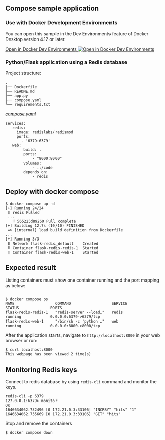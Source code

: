 ## Compose sample application

### Use with Docker Development Environments

You can open this sample in the Dev Environments feature of Docker Desktop version 4.12 or later.

[Open in Docker Dev Environments <img src="../open_in_new.svg" alt="Open in Docker Dev Environments" align="top"/>](https://open.docker.com/dashboard/dev-envs?url=https://github.com/docker/awesome-compose/tree/master/flask-redis)

### Python/Flask application using a Redis database

Project structure:

```
.
├── Dockerfile
├── README.md
├── app.py
├── compose.yaml
└── requirements.txt
```

[_compose.yaml_](compose.yaml)

```
services:
   redis: 
     image: redislabs/redismod
     ports:
       - '6379:6379' 
   web:
        build: .
        ports:
            - "8000:8000"
        volumes:
            - .:/code
        depends_on:
            - redis
```

## Deploy with docker compose

```
$ docker compose up -d
[+] Running 24/24
 ⠿ redis Pulled   
 ...                                                                                                                                                                                                                                                                                                                                                                                                             
   ⠿ 565225d89260 Pull complete                                                                                                                                                                                                      
[+] Building 12.7s (10/10) FINISHED
 => [internal] load build definition from Dockerfile                                                                                                                                                                                  ...
[+] Running 3/3
 ⠿ Network flask-redis_default    Created                                                                                                                                                                                             
 ⠿ Container flask-redis-redis-1  Started                                                                                                                                                                                             
 ⠿ Container flask-redis-web-1    Started
```

## Expected result

Listing containers must show one container running and the port mapping as below:
```

$ docker compose ps
NAME                  COMMAND                  SERVICE             STATUS              PORTS
flask-redis-redis-1   "redis-server --load…"   redis               running             0.0.0.0:6379->6379/tcp
flask-redis-web-1     "/bin/sh -c 'python …"   web                 running             0.0.0.0:8000->8000/tcp
```

After the application starts, navigate to `http://localhost:8000` in your web browser or run:
```
$ curl localhost:8000
This webpage has been viewed 2 time(s)
```

## Monitoring Redis keys

Connect to redis database by using ```redis-cli``` command and monitor the keys.
```
redis-cli -p 6379
127.0.0.1:6379> monitor
OK
1646634062.732496 [0 172.21.0.3:33106] "INCRBY" "hits" "1"
1646634062.735669 [0 172.21.0.3:33106] "GET" "hits"
```


Stop and remove the containers
```
$ docker compose down
```